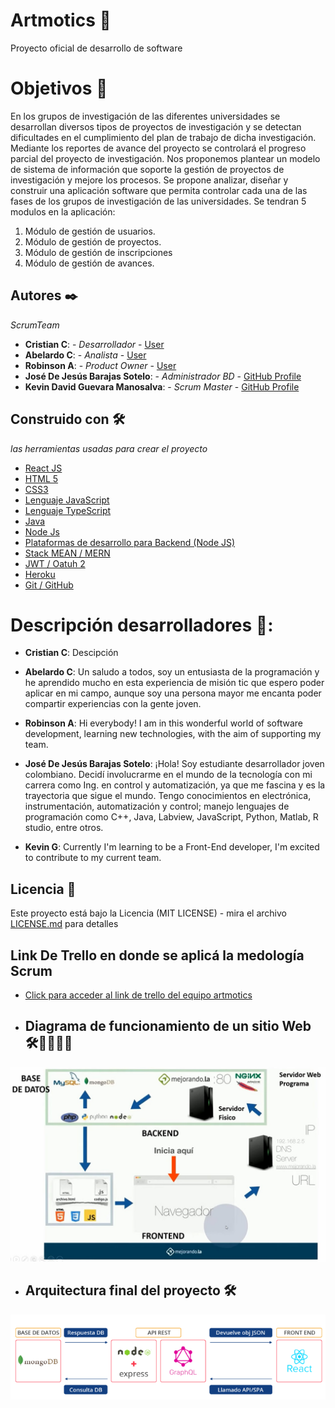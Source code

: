 # Artmotics 🚀

Proyecto oficial de desarrollo de software

# Objetivos 🎯

En los grupos de investigación de las diferentes universidades se desarrollan diversos tipos de proyectos de investigación y se detectan dificultades en el cumplimiento del plan de trabajo de dicha investigación. Mediante los reportes de avance del proyecto se controlará el progreso parcial del proyecto de investigación. Nos proponemos plantear un modelo de sistema de información que soporte la gestión de proyectos de investigación y mejore los procesos. Se propone analizar, diseñar y construir una aplicación software que permita controlar cada una de las fases de los grupos de investigación de las universidades.
Se tendran 5 modulos en la aplicación:
1) Módulo de gestión de usuarios.
2) Módulo de gestión de proyectos.
3) Módulo de gestión de inscripciones
4) Módulo de gestión de avances. 

## Autores ✒️

_ScrumTeam_

- **Cristian C**: - _Desarrollador_ - [User](https://github.com/)
- **Abelardo C**: - _Analista_ - [User](https://github.com/)
- **Robinson A**: - _Product Owner_ - [User](https://github.com/)
- **José De Jesús Barajas Sotelo**: - _Administrador BD_ - [GitHub Profile](https://github.com/jdbarajass)
- **Kevin David Guevara Manosalva**: - _Scrum Master_ - [GitHub Profile](https://github.com/KevinG090)

## Construido con 🛠️

_las herramientas usadas para crear el proyecto_

- [React JS](https://es.reactjs.org/)
- [HTML 5 ](http://html5.com/)
- [CSS3 ](http://www.css3.com/)
- [Lenguaje JavaScript ](https://www.javascript.com/)
- [Lenguaje TypeScript ](https://www.typescriptlang.org/)
- [Java ](https://www.java.com/es/)
- [Node Js](https://nodejs.org/es/)
- [Plataformas de desarrollo para Backend (Node JS)](https://nodejs.org/en/)
- [Stack MEAN / MERN](https://en.wikipedia.org/wiki/MEAN_(solution_stack))
- [JWT / Oatuh 2]()
- [Heroku](https://www.heroku.com/)
- [Git / GitHub](https://github.com/)

# Descripción desarrolladores 📑:

- **Cristian C**: Descipción

- **Abelardo C**: Un saludo a todos, soy un entusiasta de la programación y he aprendido mucho en esta experiencia de misión tic que espero poder aplicar en mi campo, aunque soy una persona mayor me encanta poder compartir experiencias con la gente joven. 

- **Robinson A**: Hi everybody! I am in this wonderful world of software development, learning new technologies, with the aim of supporting my team.  

- **José De Jesús Barajas Sotelo**: ¡Hola! Soy estudiante desarrollador joven colombiano. Decidí involucrarme en el mundo de la tecnología con mi carrera como Ing. en control y automatización, ya que me fascina y es la trayectoria que sigue el mundo. Tengo conocimientos en electrónica, instrumentación, automatización y control; manejo lenguajes de programación como C++, Java, Labview, JavaScript, Python, Matlab, R studio, entre otros.

- **Kevin G**: Currently I'm learning to be a Front-End developer, I'm excited to contribute to my current team.

## Licencia 📄

Este proyecto está bajo la Licencia (MIT LICENSE) - mira el archivo [LICENSE.md](https://github.com/hubotio/hubot/blob/master/LICENSE.md) para detalles

## Link De Trello en donde se aplicá la medología Scrum
- [Click para acceder al link de trello del equipo artmotics](https://trello.com/b/5LcpSa5R/artmotics)

- ## Diagrama de funcionamiento de un sitio Web 🛠️👩‍💻👨‍💻

![Diagrama de funcionamiento de un sitio Web](./ImagenesPortada/1.jpg)

- ## Arquitectura final del proyecto 🛠️
![Arquitectura final del proyecto](./ImagenesPortada/2.png)

